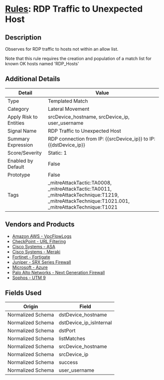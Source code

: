 # [Rules](README.md): RDP Traffic to Unexpected Host

## Description
Observes for RDP traffic to hosts not within an allow list.

Note that this rule requires the creation and population of a match list for known OK hosts named 'RDP_Hosts'

## Additional Details
|Detail|Value|
|----|----|
|Type|Templated Match|
|Category|Lateral Movement|
|Apply Risk to Entities|srcDevice_hostname, srcDevice_ip, user_username|
|Signal Name|RDP Traffic to Unexpected Host|
|Summary Expression|RDP connection from IP: {{srcDevice_ip}} to IP: {{dstDevice_ip}}|
|Score/Severity|Static: 1|
|Enabled by Default|False|
|Prototype|False|
|Tags|_mitreAttackTactic:TA0008, _mitreAttackTactic:TA0011, _mitreAttackTechnique:T1219, _mitreAttackTechnique:T1021.001, _mitreAttackTechnique:T1021|
## Vendors and Products
- [Amazon AWS - VpcFlowLogs](../products/021d1ded-1c82-4663-bf5d-d6ed5170efa3.md)
- [CheckPoint - URL Filtering](../products/2a678bcd-898e-43cd-ab3f-91feb0602a18.md)
- [Cisco Systems - ASA](../products/be4f7473-fe69-4311-8859-3561900060bf.md)
- [Cisco Systems - Meraki](../products/724c9add-8cd9-4013-b9e1-a907b96da426.md)
- [Fortinet - Fortigate](../products/c57e2c85-4fc1-4fb7-8fa1-dbc5235231ad.md)
- [Juniper - SRX Series Firewall](../products/A17B3F3C-04F1-40C8-9497-3C499EB18A74.md)
- [Microsoft - Azure](../products/a1225af5-e778-4068-a9a2-47da93d1ff24.md)
- [Palo Alto Networks - Next Generation Firewall](../products/46f5fa2c-1a62-4692-82ad-ed87800a0adb.md)
- [Sophos - UTM 9](../products/0fb003bc-8383-442f-8f3d-afcfbaefe617.md)


## Fields Used

|Origin|Field|
|----|----|
|Normalized Schema|dstDevice_hostname|
|Normalized Schema|dstDevice_ip_isInternal|
|Normalized Schema|dstPort|
|Normalized Schema|listMatches|
|Normalized Schema|srcDevice_hostname|
|Normalized Schema|srcDevice_ip|
|Normalized Schema|success|
|Normalized Schema|user_username|


